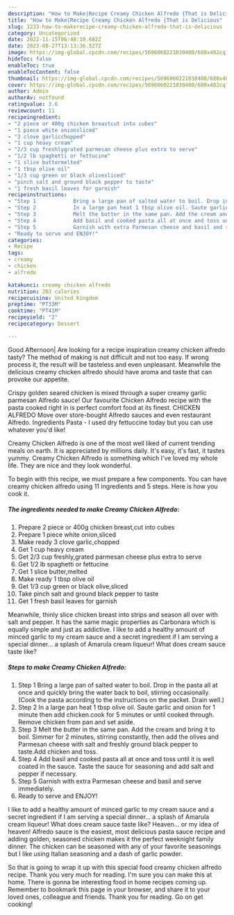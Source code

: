 ```yaml
---
description: "How to Make|Recipe Creamy Chicken Alfredo {That is Delicious"
title: "How to Make|Recipe Creamy Chicken Alfredo {That is Delicious"
slug: 1233-how-to-makerecipe-creamy-chicken-alfredo-that-is-delicious
category: Uncategorized
date: 2022-11-15T06:48:10.682Z
date: 2023-08-27T13:13:36.527Z
image: https://img-global.cpcdn.com/recipes/5696060221030400/680x482cq70/creamy-chicken-alfredo-recipe-main-photo.jpg
hideToc: false
enableToc: true
enableTocContent: false
thumbnail: https://img-global.cpcdn.com/recipes/5696060221030400/680x482cq70/creamy-chicken-alfredo-recipe-main-photo.jpg
cover: https://img-global.cpcdn.com/recipes/5696060221030400/680x482cq70/creamy-chicken-alfredo-recipe-main-photo.jpg
author: Admin
authorAv: notfound
ratingvalue: 3.6
reviewcount: 11
recipeingredient:
- "2 piece or 400g chicken breastcut into cubes"
- "1 piece white onionsliced"
- "3 clove garlicchopped"
- "1 cup heavy cream"
- "2/3 cup freshlygrated parmesan cheese plus extra to serve"
- "1/2 lb spaghetti or fettucine"
- "1 slice buttermelted"
- "1 tbsp olive oil"
- "1/3 cup green or black olivesliced"
- "pinch salt and ground black pepper to taste"
- "1 fresh basil leaves for garnish"
recipeinstructions:
- "Step 1            Bring a large pan of salted water to boil. Drop in the pasta all at once and quickly bring the water back to boil, stirring occasionally. (Cook the pasta according to the instructions on the packet. Drain well.)"
- "Step 2            In a large pan heat 1 tbsp olive oil. Saute garlic and onion for 1 minute then add chicken.cook for 5 minutes or until cooked through. Remove chicken from pan and set aside."
- "Step 3            Melt the butter in the same pan. Add the cream and bring it to boil. Simmer for 2 minutes, stirring constantly, then add the olives and Parmesan cheese with salt and freshly ground black pepper to taste.Add chicken and toss."
- "Step 4            Add basil and cooked pasta all at once and toss until it is well coated in the sauce. Taste the sauce for seasoning and add salt and pepper if necessary."
- "Step 5            Garnish with extra Parmesan cheese and basil and serve immediately."
- "Ready to serve and ENJOY!"
categories:
- Recipe
tags:
- creamy
- chicken
- alfredo

katakunci: creamy chicken alfredo 
nutrition: 203 calories
recipecuisine: United Kingdom
preptime: "PT33M"
cooktime: "PT41M"
recipeyield: "2"
recipecategory: Dessert

---
```



Good Afternoon| Are looking for a recipe inspiration creamy chicken alfredo tasty? The method of making is not difficult and not too easy. If wrong process it, the result will be tasteless and even unpleasant. Meanwhile the delicious creamy chicken alfredo should have aroma and taste that can provoke our appetite.





Crispy golden seared chicken is mixed through a super creamy garlic parmesan Alfredo sauce! Our favourite Chicken Alfredo recipe with the pasta cooked right in is perfect comfort food at its finest. CHICKEN ALFREDO Move over store-bought Alfredo sauces and even restaurant Alfredo. Ingredients Pasta - I used dry fettuccine today but you can use whatever you&#39;d like!

Creamy Chicken Alfredo is one of the most well liked of current trending meals on earth. It is appreciated by millions daily. It's easy, it's fast, it tastes yummy. Creamy Chicken Alfredo is something which I've loved my whole life. They are nice and they look wonderful.


To begin with this recipe, we must prepare a few components. You can have creamy chicken alfredo using 11 ingredients and 5 steps. Here is how you cook it.

<!--inarticleads1-->

##### The ingredients needed to make Creamy Chicken Alfredo:

1. Prepare 2 piece or 400g chicken breast,cut into cubes
1. Prepare 1 piece white onion,sliced
1. Make ready 3 clove garlic,chopped
1. Get 1 cup heavy cream
1. Get 2/3 cup freshly,grated parmesan cheese plus extra to serve
1. Get 1/2 lb spaghetti or fettucine
1. Get 1 slice butter,melted
1. Make ready 1 tbsp olive oil
1. Get 1/3 cup green or black olive,sliced
1. Take pinch salt and ground black pepper to taste
1. Get 1 fresh basil leaves for garnish


Meanwhile, thinly slice chicken breast into strips and season all over with salt and pepper. It has the same magic properties as Carbonara which is equally simple and just as addictive. I like to add a healthy amount of minced garlic to my cream sauce and a secret ingredient if I am serving a special dinner… a splash of Amarula cream liqueur! What does cream sauce taste like? 

<!--inarticleads2-->

##### Steps to make Creamy Chicken Alfredo:

1. Step 1            Bring a large pan of salted water to boil. Drop in the pasta all at once and quickly bring the water back to boil, stirring occasionally. (Cook the pasta according to the instructions on the packet. Drain well.)
1. Step 2            In a large pan heat 1 tbsp olive oil. Saute garlic and onion for 1 minute then add chicken.cook for 5 minutes or until cooked through. Remove chicken from pan and set aside.
1. Step 3            Melt the butter in the same pan. Add the cream and bring it to boil. Simmer for 2 minutes, stirring constantly, then add the olives and Parmesan cheese with salt and freshly ground black pepper to taste.Add chicken and toss.
1. Step 4            Add basil and cooked pasta all at once and toss until it is well coated in the sauce. Taste the sauce for seasoning and add salt and pepper if necessary.
1. Step 5            Garnish with extra Parmesan cheese and basil and serve immediately.
1. Ready to serve and ENJOY!

I like to add a healthy amount of minced garlic to my cream sauce and a secret ingredient if I am serving a special dinner… a splash of Amarula cream liqueur! What does cream sauce taste like? Heaven… or my idea of heaven! Alfredo sauce is the easiest, most delicious pasta sauce recipe and adding golden, seasoned chicken makes it the perfect weeknight family dinner. The chicken can be seasoned with any of your favorite seasonings but I like using Italian seasoning and a dash of garlic powder. 

So that is going to wrap it up with this special food creamy chicken alfredo recipe. Thank you very much for reading. I'm sure you can make this at home. There is gonna be interesting food in home recipes coming up. Remember to bookmark this page in your browser, and share it to your loved ones, colleague and friends. Thank you for reading. Go on get cooking!
